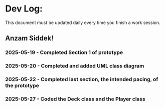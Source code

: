 # Dev Log:

This document must be updated daily every time you finish a work session.

## Anzam Siddek!

### 2025-05-19 - Completed Section 1 of prototype

### 2025-05-20 - Completed and added UML class diagram

### 2025-05-22 - Completed last section, the intended pacing, of the prototype

### 2025-05-27 - Coded the Deck class and the Player class
